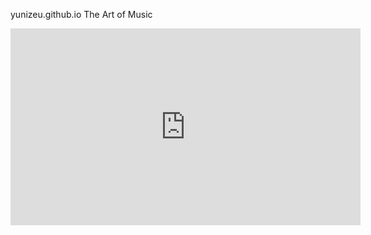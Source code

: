 yunizeu.github.io
The Art of Music
<iframe width="560" height="315" src="https://www.youtube.com/embed/QZTDZFtbrec?si=IXliLTQoutK2ri8l" title="YouTube video player" frameborder="0" allow="accelerometer; autoplay; clipboard-write; encrypted-media; gyroscope; picture-in-picture; web-share" allowfullscreen></iframe>
